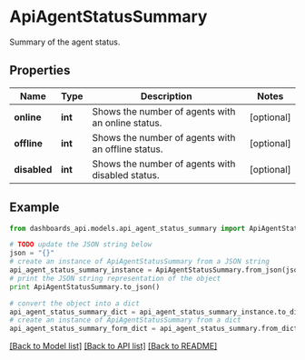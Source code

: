 # ApiAgentStatusSummary

Summary of the agent status.

## Properties
Name | Type | Description | Notes
------------ | ------------- | ------------- | -------------
**online** | **int** | Shows the number of agents with an online status. | [optional] 
**offline** | **int** | Shows the number of agents with an offline status. | [optional] 
**disabled** | **int** | Shows the number of agents with disabled status. | [optional] 

## Example

```python
from dashboards_api.models.api_agent_status_summary import ApiAgentStatusSummary

# TODO update the JSON string below
json = "{}"
# create an instance of ApiAgentStatusSummary from a JSON string
api_agent_status_summary_instance = ApiAgentStatusSummary.from_json(json)
# print the JSON string representation of the object
print ApiAgentStatusSummary.to_json()

# convert the object into a dict
api_agent_status_summary_dict = api_agent_status_summary_instance.to_dict()
# create an instance of ApiAgentStatusSummary from a dict
api_agent_status_summary_form_dict = api_agent_status_summary.from_dict(api_agent_status_summary_dict)
```
[[Back to Model list]](../README.md#documentation-for-models) [[Back to API list]](../README.md#documentation-for-api-endpoints) [[Back to README]](../README.md)



